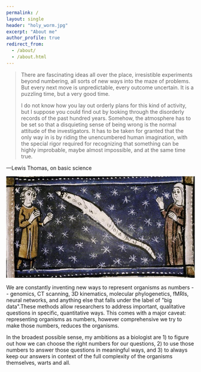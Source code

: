 ```yaml
---
permalink: /
layout: single
header: "holy_worm.jpg"
excerpt: "About me"
author_profile: true
redirect_from:
  - /about/
  - /about.html
---
```

> There are fascinating ideas all over the place, irresistible experiments beyond numbering, all sorts of new ways into the maze of problems. But every next move is unpredictable, every outcome uncertain. It is a puzzling time, but a very good time.
>
> I do not know how you lay out orderly plans for this kind of activity, but I suppose you could find out by looking through the disorderly records of the past hundred years. Somehow, the atmosphere has to be set so that a disquieting sense of being wrong is the normal attitude of the investigators. It has to be taken for granted that the only way in is by riding the unencumbered human imagination, with the special rigor required for recognizing that something can be highly improbable, maybe almost impossible, and at the same time true.

—Lewis Thomas, on basic science

![worm](/images/holy_worm.jpg)

We are constantly inventing new ways to represent organisms as numbers -- genomics, CT scanning, 3D kinematics, molecular phylogenetics, fMRIs, neural networks, and anything else that falls under the label of "big data".These methods allow researchers to address important, qualitative questions in specific, quantitative ways. This comes with a major caveat: representing organisms as numbers, however comprehensive we try to make those numbers, reduces the organisms.

In the broadest possible sense, my ambitions as a biologist are 1) to figure out how we can choose the right numbers for our questions, 2) to use those numbers to answer those questions in meaningful ways, and 3) to always keep our answers in context of the full complexity of the organisms themselves, warts and all.
